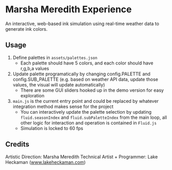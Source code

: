 # Marsha Meredith Experience

An interactive, web-based ink simulation using real-time weather data to generate ink colors. 

## Usage 
1. Define palettes in `assets/palettes.json`
    - Each palette should have 5 colors, and each color should have r,g,b,a values 
2. Update palette programatically by changing config.PALETTE and config.SUB_PALETTE (e.g. based on weather API data, update those values, the visual will update automatically)
    - There are some GUI sliders hooked up in the demo version for easy exploration
3. `main.js` is the current entry point and could be replaced by whatever integration method makes sense for the project
    - You can interactively update the palette selection by updating `fluid.seasonIndex` and `fluid.subPaletteIndex` from the main loop, all other logic for interaction and operation is contained in `Fluid.js` 
    - Simulation is locked to 60 fps

## Credits
Artistic Direction: Marsha Meredith
Technical Artist + Programmer: Lake Heckaman (www.lakeheckaman.com)